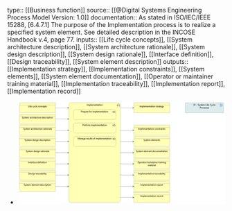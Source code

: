 type:: [[Business function]]
source:: [[@Digital Systems Engineering Process Model Version: 1.0]]
documentation:: As stated in ISO/IEC/IEEE 15288, [6.4.7.1] The purpose of the Implementation process is to realize a specified system element.  See detailed description in the INCOSE Handbook v.4, page 77.
inputs:: [[Life cycle concepts]], [[System architecture description]], [[System architecture rationale]], [[System design description]], [[System design rationale]], [[Interface definition]], [[Design traceability]], [[System element description]]
outputs:: [[Implementation strategy]], [[Implementation constraints]], [[System elements]], [[System element documentation]], [[Operator or maintainer training material]], [[Implementation traceability]], [[Implementation report]], [[Implementation record]]

- ![image.png](../assets/image_1689433684457_0.png)